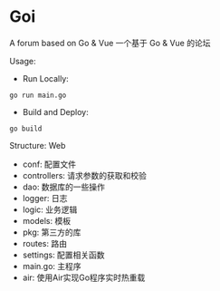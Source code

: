# Goi

A forum based on Go & Vue
一个基于 Go & Vue 的论坛 

Usage:

- Run Locally:
```shell
go run main.go
```
- Build and Deploy:
```shell
go build
```

Structure:
Web
 - conf: 配置文件
 - controllers: 请求参数的获取和校验
 - dao: 数据库的一些操作
 - logger: 日志
 - logic: 业务逻辑
 - models: 模板
 - pkg: 第三方的库
 - routes: 路由
 - settings: 配置相关函数
 - main.go: 主程序
 - air: 使用Air实现Go程序实时热重载
